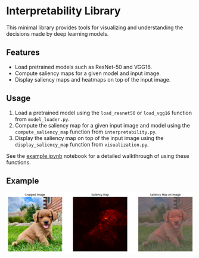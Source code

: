 # Interpretability Library

This minimal library provides tools for visualizing and understanding the decisions made by deep learning models. 

## Features

- Load pretrained models such as ResNet-50 and VGG16.
- Compute saliency maps for a given model and input image.
- Display saliency maps and heatmaps on top of the input image.

## Usage

1. Load a pretrained model using the `load_resnet50` or `load_vgg16` function from `model_loader.py`.
2. Compute the saliency map for a given input image and model using the `compute_saliency_map` function from `interpretability.py`.
3. Display the saliency map on top of the input image using the `display_saliency_map` function from `visualization.py`.  
  
See the [example.ipynb](example.ipynb) notebook for a detailed walkthrough of using these functions.  

## Example
![Example Image](./img/puppy_example.png)
